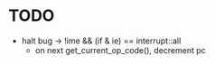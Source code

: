 # TODO

- halt bug -> !ime && (if & ie) == interrupt::all
  - on next get_current_op_code(), decrement pc
